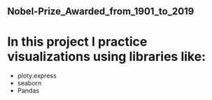 ## Nobel-Prize_Awarded_from_1901_to_2019
# In this project I practice visualizations using libraries like:
  - ploty.express
  - seaborn
  - Pandas
